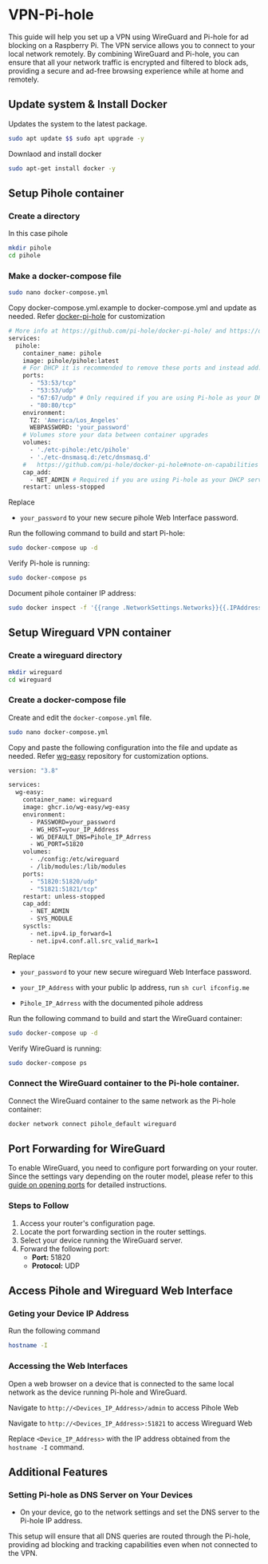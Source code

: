 # VPN-Pi-hole

This guide will help you set up a VPN using WireGuard and Pi-hole for ad blocking on a Raspberry Pi. The VPN service allows you to connect to your local network remotely. By combining WireGuard and Pi-hole, you can ensure that all your network traffic is encrypted and filtered to block ads, providing a secure and ad-free browsing experience while at home and remotely.

## Update system & Install Docker

Updates the system to the latest package.
```sh
sudo apt update $$ sudo apt upgrade -y
```

Downlaod and install docker
```sh
sudo apt-get install docker -y
```
## Setup Pihole container

### Create a directory 
In this case pihole
```sh
mkdir pihole
cd pihole
```

### Make a docker-compose file
```sh
sudo nano docker-compose.yml
```

Copy docker-compose.yml.example to docker-compose.yml and update as needed. 
Refer [docker-pi-hole](https://github.com/pi-hole/docker-pi-hole?tab=readme-ov-file) for customization
```sh
# More info at https://github.com/pi-hole/docker-pi-hole/ and https://docs.pi-hole.net/
services:
  pihole:
    container_name: pihole
    image: pihole/pihole:latest
    # For DHCP it is recommended to remove these ports and instead add: network_mode: "host"
    ports:
      - "53:53/tcp"
      - "53:53/udp"
      - "67:67/udp" # Only required if you are using Pi-hole as your DHCP server
      - "80:80/tcp"
    environment:
      TZ: 'America/Los_Angeles'
      WEBPASSWORD: 'your_password'
    # Volumes store your data between container upgrades
    volumes:
      - './etc-pihole:/etc/pihole'
      - './etc-dnsmasq.d:/etc/dnsmasq.d'
    #   https://github.com/pi-hole/docker-pi-hole#note-on-capabilities
    cap_add:
      - NET_ADMIN # Required if you are using Pi-hole as your DHCP server, else not needed
    restart: unless-stopped
```

Replace

  - `your_password` to your new secure pihole Web Interface password. 

Run the following command to build and start Pi-hole:
```sh 
sudo docker-compose up -d
```

Verify Pi-hole is running:
```sh
sudo docker-compose ps
```

Document pihole container IP address:
```sh
sudo docker inspect -f '{{range .NetworkSettings.Networks}}{{.IPAddress}}{{end}}' pihole
```


## Setup Wireguard VPN container
 
### Create a wireguard directory
```sh
mkdir wireguard
cd wireguard
```

### Create a docker-compose file
Create and edit the `docker-compose.yml` file.
```sh
sudo nano docker-compose.yml
```

Copy and paste the following configuration into the file and update as needed. 
Refer [wg-easy](https://github.com/wg-easy/wg-easy/tree/master) repository for customization options.
```sh
version: "3.8"

services:
  wg-easy:
    container_name: wireguard
    image: ghcr.io/wg-easy/wg-easy
    environment:
      - PASSWORD=your_password
      - WG_HOST=your_IP_Address
      - WG_DEFAULT_DNS=Pihole_IP_Adrress
      - WG_PORT=51820
    volumes:
      - ./config:/etc/wireguard
      - /lib/modules:/lib/modules
    ports:
      - "51820:51820/udp"
      - "51821:51821/tcp"
    restart: unless-stopped
    cap_add:
      - NET_ADMIN
      - SYS_MODULE
    sysctls:
      - net.ipv4.ip_forward=1
      - net.ipv4.conf.all.src_valid_mark=1
```
Replace

  - `your_password` to your new secure wireguard Web Interface password. 

  - `your_IP_Address` with your public Ip address, run ```sh curl ifconfig.me ``` 

  - `Pihole_IP_Adrress` with the documented pihole address

Run the following command to build and start the WireGuard container:

```sh
sudo docker-compose up -d
```

Verify WireGuard is running: 
```sh
sudo docker-compose ps
```

### Connect the WireGuard container to the Pi-hole container.
Connect the WireGuard container to the same network as the Pi-hole container:
```sh
docker network connect pihole_default wireguard
```

## Port Forwarding for WireGuard

To enable WireGuard, you need to configure port forwarding on your router. Since the settings vary depending on the router model, please refer to this [guide on opening ports](https://nordvpn.com/blog/open-ports-on-router/) for detailed instructions.

### Steps to Follow

1. Access your router's configuration page.
2. Locate the port forwarding section in the router settings.
3. Select your device running the WireGuard server.
4. Forward the following port:
   - **Port:** 51820
   - **Protocol:** UDP

## Access Pihole and Wireguard Web Interface

### Geting your Device IP Address
Run the following command
```sh
hostname -I
```
### Accessing the Web Interfaces
Open a web browser on a device that is connected to the same local network as the device running Pi-hole and WireGuard.

Navigate to `http://<Devices_IP_Address>/admin` to access Pihole Web

Navigate to `http://<Devices_IP_Address>:51821` to access Wireguard Web 

Replace `<Device_IP_Address>` with the IP address obtained from the `hostname -I` command.

## Additional Features

### Setting Pi-hole as DNS Server on Your Devices

  - On your device, go to the network settings and set the DNS server to the Pi-hole IP address.

This setup will ensure that all DNS queries are routed through the Pi-hole, providing ad blocking and tracking capabilities even when not connected to the VPN.





